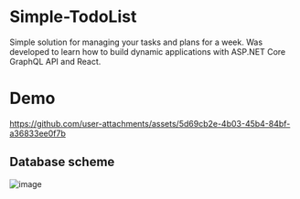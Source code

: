 # Simple-TodoList
Simple solution for managing your tasks and plans for a week. Was developed to learn how to build dynamic applications with ASP.NET Core GraphQL API and React.  

# Demo


https://github.com/user-attachments/assets/5d69cb2e-4b03-45b4-84bf-a36833ee0f7b


## Database scheme 
![image](https://github.com/DmitryKalinovskyi/Simple-TodoList/assets/117343778/681638a3-0efb-4453-a85c-7c9be6aa56d4)



